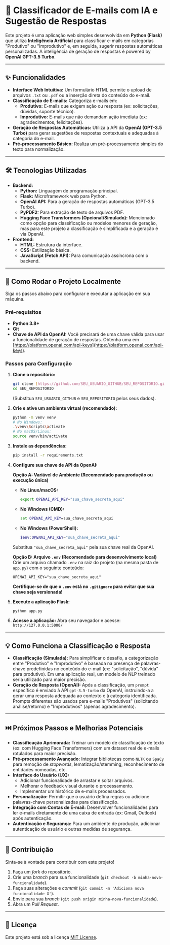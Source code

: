 # 📧 Classificador de E-mails com IA e Sugestão de Respostas

Este projeto é uma aplicação web simples desenvolvida em **Python (Flask)** que utiliza **Inteligência Artificial** para classificar e-mails em categorias "Produtivo" ou "Improdutivo" e, em seguida, sugerir respostas automáticas personalizadas. A inteligência de geração de respostas é powered by **OpenAI GPT-3.5 Turbo**.

---

## ✨ **Funcionalidades**

* **Interface Web Intuitiva:** Um formulário HTML permite o upload de arquivos `.txt` ou `.pdf` ou a inserção direta do conteúdo do e-mail.
* **Classificação de E-mails:** Categoriza e-mails em:
    * **Produtivo:** E-mails que exigem ação ou resposta (ex: solicitações, dúvidas, suporte técnico).
    * **Improdutivo:** E-mails que não demandam ação imediata (ex: agradecimentos, felicitações).
* **Geração de Respostas Automáticas:** Utiliza a API da **OpenAI (GPT-3.5 Turbo)** para gerar sugestões de respostas contextuais e adequadas à categoria do e-mail.
* **Pré-processamento Básico:** Realiza um pré-processamento simples do texto para normalização.

---

## 🛠️ **Tecnologias Utilizadas**

* **Backend:**
    * **Python:** Linguagem de programação principal.
    * **Flask:** Microframework web para Python.
    * **OpenAI API:** Para a geração de respostas automáticas (GPT-3.5 Turbo).
    * **PyPDF2:** Para extração de texto de arquivos PDF.
    * **Hugging Face Transformers (Opcional/Simulado):** Mencionado como opção para classificação ou modelos menores de geração, mas para este projeto a classificação é simplificada e a geração é via OpenAI.
* **Frontend:**
    * **HTML:** Estrutura da interface.
    * **CSS:** Estilização básica.
    * **JavaScript (Fetch API):** Para comunicação assíncrona com o backend.

---

## 🚀 **Como Rodar o Projeto Localmente**

Siga os passos abaixo para configurar e executar a aplicação em sua máquina.

### **Pré-requisitos**

* **Python 3.8+**
* **Git**
* **Chave de API da OpenAI:** Você precisará de uma chave válida para usar a funcionalidade de geração de respostas. Obtenha uma em [https://platform.openai.com/api-keys](https://platform.openai.com/api-keys).

### **Passos para Configuração**

1.  **Clone o repositório:**
    ```bash
    git clone [https://github.com/SEU_USUARIO_GITHUB/SEU_REPOSITORIO.git](https://github.com/SEU_USUARIO_GITHUB/SEU_REPOSITORIO.git)
    cd SEU_REPOSITORIO
    ```
    (Substitua `SEU_USUARIO_GITHUB` e `SEU_REPOSITORIO` pelos seus dados).

2.  **Crie e ative um ambiente virtual (recomendado):**
    ```bash
    python -m venv venv
    # No Windows:
    .\venv\Scripts\activate
    # No macOS/Linux:
    source venv/bin/activate
    ```

3.  **Instale as dependências:**
    ```bash
    pip install -r requirements.txt
    ```

4.  **Configure sua chave de API da OpenAI:**

    **Opção A: Variável de Ambiente (Recomendado para produção ou execução única)**
    * **No Linux/macOS:**
        ```bash
        export OPENAI_API_KEY="sua_chave_secreta_aqui"
        ```
    * **No Windows (CMD):**
        ```cmd
        set OPENAI_API_KEY=sua_chave_secreta_aqui
        ```
    * **No Windows (PowerShell):**
        ```powershell
        $env:OPENAI_API_KEY="sua_chave_secreta_aqui"
        ```
    Substitua `"sua_chave_secreta_aqui"` pela sua chave real da OpenAI.

    **Opção B: Arquivo `.env` (Recomendado para desenvolvimento local)**
    Crie um arquivo chamado `.env` na raiz do projeto (na mesma pasta de `app.py`) com o seguinte conteúdo:
    ```
    OPENAI_API_KEY="sua_chave_secreta_aqui"
    ```
    **Certifique-se de que o `.env` está no `.gitignore` para evitar que sua chave seja versionada!**

5.  **Execute a aplicação Flask:**
    ```bash
    python app.py
    ```

6.  **Acesse a aplicação:**
    Abra seu navegador e acesse: `http://127.0.0.1:5000/`

---

## 💡 **Como Funciona a Classificação e Resposta**

* **Classificação (Simulada):** Para simplificar o desafio, a categorização entre "Produtivo" e "Improdutivo" é baseada na presença de palavras-chave predefinidas no conteúdo do e-mail (ex: "solicitação", "dúvida" para produtivo). Em uma aplicação real, um modelo de NLP treinado seria utilizado para maior precisão.
* **Geração de Resposta (OpenAI):** Após a classificação, um `prompt` específico é enviado à API `gpt-3.5-turbo` da OpenAI, instruindo-a a gerar uma resposta adequada ao contexto e à categoria identificada. Prompts diferentes são usados para e-mails "Produtivos" (solicitando análise/retorno) e "Improdutivos" (apenas agradecimento).

---

## ⏭️ **Próximos Passos e Melhorias Potenciais**

* **Classificação Aprimorada:** Treinar um modelo de classificação de texto (ex: com Hugging Face Transformers) com um dataset real de e-mails rotulados para maior precisão.
* **Pré-processamento Avançado:** Integrar bibliotecas como `NLTK` ou `SpaCy` para remoção de *stopwords*, lematização/stemming, reconhecimento de entidades nomeadas, etc.
* **Interface do Usuário (UX):**
    * Adicionar funcionalidade de arrastar e soltar arquivos.
    * Melhorar o feedback visual durante o processamento.
    * Implementar um histórico de e-mails processados.
* **Personalização:** Permitir que o usuário defina regras ou adicione palavras-chave personalizadas para classificação.
* **Integração com Contas de E-mail:** Desenvolver funcionalidades para ler e-mails diretamente de uma caixa de entrada (ex: Gmail, Outlook) após autenticação.
* **Autenticação e Segurança:** Para um ambiente de produção, adicionar autenticação de usuário e outras medidas de segurança.

---

## 🤝 **Contribuição**

Sinta-se à vontade para contribuir com este projeto!

1.  Faça um *fork* do repositório.
2.  Crie uma *branch* para sua funcionalidade (`git checkout -b minha-nova-funcionalidade`).
3.  Faça suas alterações e *commit* (`git commit -m 'Adiciona nova funcionalidade X'`).
4.  Envie para sua *branch* (`git push origin minha-nova-funcionalidade`).
5.  Abra um *Pull Request*.

---

## 📄 **Licença**

Este projeto está sob a licença [MIT License](LICENSE).